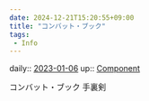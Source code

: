 ```yaml
---
date: 2024-12-21T15:20:55+09:00
title: "コンバット・ブック"
tags:
 - Info
---
```


daily:: [2023-01-06](/Daily_Note/2023-01-06.md)
up:: [Component](../Bar/Novel/Chaos/Component.md)

コンバット・ブック
手裏剣